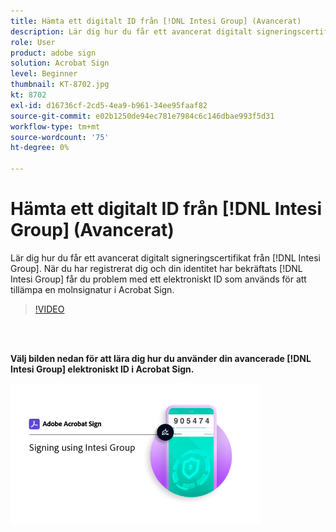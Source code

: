 ```yaml
---
title: Hämta ett digitalt ID från [!DNL Intesi Group] (Avancerat)
description: Lär dig hur du får ett avancerat digitalt signeringscertifikat från [!DNL Intesi Group]
role: User
product: adobe sign
solution: Acrobat Sign
level: Beginner
thumbnail: KT-8702.jpg
kt: 8702
exl-id: d16736cf-2cd5-4ea9-b961-34ee95faaf82
source-git-commit: e02b1250de94ec781e7984c6c146dbae993f5d31
workflow-type: tm+mt
source-wordcount: '75'
ht-degree: 0%

---
```


# Hämta ett digitalt ID från [!DNL Intesi Group] (Avancerat)

Lär dig hur du får ett avancerat digitalt signeringscertifikat från [!DNL Intesi Group]. När du har registrerat dig och din identitet har bekräftats [!DNL Intesi Group] får du problem med ett elektroniskt ID som används för att tillämpa en molnsignatur i Acrobat Sign.

>[!VIDEO](https://video.tv.adobe.com/v/337065?hidetitle=true)

<br> 

**Välj bilden nedan för att lära dig hur du använder din avancerade [!DNL Intesi Group] elektroniskt ID i Acrobat Sign.**

[![image](assets/IntesiSign_400.png)](intesi-sign.md)
